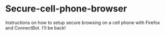 # Secure-cell-phone-browser
Instructions on how to setup secure browsing on a cell phone with Firefox and ConnectBot.
I'll be back!
